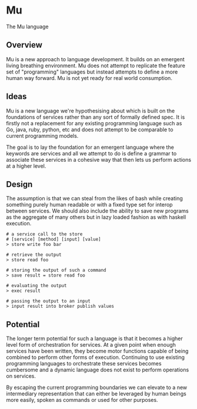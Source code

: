 # Mu

The Mu language

## Overview

Mu is a new approach to language development. It builds on an emergent living breathing environment. Mu does not attempt to replicate 
the feature set of "programming" languages but instead attempts to define a more human way forward. Mu is not yet ready for real world 
consumption.

## Ideas

Mu is a new language we're hypothesising about which is built on the foundations of services 
rather than any sort of formally defined spec. It is firstly not a replacement for any 
existing programming language such as Go, java, ruby, python, etc and does not attempt to be 
comparable to current programming models.

The goal is to lay the foundation for an emergent language where the keywords are 
services and all we attempt to do is define a grammar to associate these services 
in a cohesive way that then lets us perform actions at a higher level.

## Design

The assumption is that we can steal from the likes of bash while creating something 
purely human readable or with a fixed type set for interop between services. We 
should also include the ability to save new programs as the aggregate of many 
others but in lazy loaded fashion as with haskell execution.

```
# a service call to the store
# [service] [method] [input] [value]
> store write foo bar

# retrieve the output
> store read foo

# storing the output of such a command
> save result = store read foo

# evaluating the output
> exec result

# passing the output to an input
> input result into broker publish values
```

## Potential

The longer term potential for such a language is that it becomes a higher level form of orchestration for services. 
At a given point when enough services have been written, they become motor functions capable of being combined 
to perform other forms of execution. Continuing to use existing programming languages to orchestrate these 
services becomes cumbersome and a dynamic language does not exist to perform operations on services.

By escaping the current programming boundaries we can elevate to a new intermediary representation that can 
either be leveraged by human beings more easily, spoken as commands or used for other purposes.
